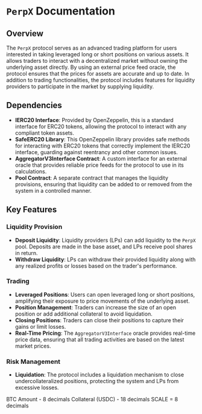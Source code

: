 # `PerpX` Documentation

## Overview

The `PerpX` protocol serves as an advanced trading platform for users interested in taking leveraged long or short positions on various assets. It allows traders to interact with a decentralized market without owning the underlying asset directly. By using an external price feed oracle, the protocol ensures that the prices for assets are accurate and up to date. In addition to trading functionalities, the protocol includes features for liquidity providers to participate in the market by supplying liquidity.

## Dependencies

- **IERC20 Interface**: Provided by OpenZeppelin, this is a standard interface for ERC20 tokens, allowing the protocol to interact with any compliant token assets.
- **SafeERC20 Library**: This OpenZeppelin library provides safe methods for interacting with ERC20 tokens that correctly implement the IERC20 interface, guarding against reentrancy and other common issues.
- **AggregatorV3Interface Contract**: A custom interface for an external oracle that provides reliable price feeds for the protocol to use in its calculations.
- **Pool Contract**: A separate contract that manages the liquidity provisions, ensuring that liquidity can be added to or removed from the system in a controlled manner.

## Key Features

### Liquidity Provision

- **Deposit Liquidity**: Liquidity providers (LPs) can add liquidity to the `PerpX` pool. Deposits are made in the base asset, and LPs receive pool shares in return.
- **Withdraw Liquidity**: LPs can withdraw their provided liquidity along with any realized profits or losses based on the trader's performance.

### Trading

- **Leveraged Positions**: Users can open leveraged long or short positions, amplifying their exposure to price movements of the underlying asset.
- **Position Management**: Traders can increase the size of an open position or add additional collateral to avoid liquidation.
- **Closing Positions**: Traders can close their positions to capture their gains or limit losses.
- **Real-Time Pricing**: The `AggregatorV3Interface` oracle provides real-time price data, ensuring that all trading activities are based on the latest market prices.

### Risk Management

- **Liquidation**: The protocol includes a liquidation mechanism to close undercollateralized positions, protecting the system and LPs from excessive losses.

BTC Amount - 8 decimals
Collateral (USDC) - 18 decimals
SCALE = 8 decimals

